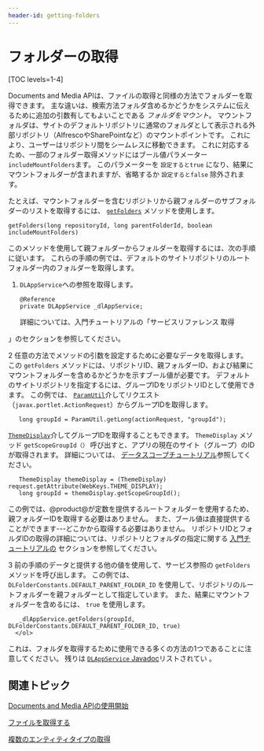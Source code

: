 ```yaml
---
header-id: getting-folders
---
```


# フォルダーの取得

[TOC levels=1-4]

Documents and Media APIは、ファイルの取得と同様の方法でフォルダーを取得できます。 主な違いは、検索方法フォルダ含めるかどうかをシステムに伝えるために追加の引数有してもよいことである *フォルダをマウント*。 マウントフォルダは、サイトのデフォルトリポジトリに通常のフォルダとして表示される外部リポジトリ（AlfrescoやSharePointなど）のマウントポイントです。 これにより、ユーザーはリポジトリ間をシームレスに移動できます。 これに対応するため、一部のフォルダー取得メソッドにはブール値パラメーター `includeMountFolders`ます。 このパラメーターを `設定するとtrue` になり、結果にマウントフォルダーが含まれますが、省略するか `設定するとfalse` 除外されます。

たとえば、マウントフォルダーを含むリポジトリから親フォルダーのサブフォルダーのリストを取得するには、 [`getFolders`](@platform-ref@/7.1-latest/javadocs/portal-kernel/com/liferay/document/library/kernel/service/DLAppService.html#getFolders-long-long-boolean-) メソッドを使用します。

    getFolders(long repositoryId, long parentFolderId, boolean includeMountFolders)

このメソッドを使用して親フォルダーからフォルダーを取得するには、次の手順に従います。 これらの手順の例では、デフォルトのサイトリポジトリのルートフォルダー内のフォルダーを取得します。

1.  `DLAppService`への参照を取得します。
   
        @Reference
        private DLAppService _dlAppService;

    詳細については、入門チュートリアルの「サービスリファレンス</a> 取得

」のセクションを参照してください。</p></li> 
   
   2  任意の方法でメソッドの引数を設定するために必要なデータを取得します。 この `getFolders` メソッドには、リポジトリID、親フォルダーID、および結果にマウントフォルダーを含めるかどうかを示すブール値が必要です。 デフォルトのサイトリポジトリを指定するには、グループIDをリポジトリIDとして使用できます。 この例では、 [`ParamUtil`](@platform-ref@/7.1-latest/javadocs/portal-kernel/com/liferay/portal/kernel/util/ParamUtil.html)介してリクエスト（`javax.portlet.ActionRequest`）からグループIDを取得します。
  
       long groupId = ParamUtil.getLong(actionRequest, "groupId");
      
  
  [`ThemeDisplay`](@platform-ref@/7.1-latest/javadocs/portal-kernel/com/liferay/portal/kernel/theme/ThemeDisplay.html)介してグループIDを取得することもできます。 `ThemeDisplay` メソッド `getScopeGroupId（）` 呼び出すと、アプリの現在のサイト（グループ）のIDが取得されます。 詳細については、 [データスコープチュートリアル](/docs/7-1/tutorials/-/knowledge_base/t/data-scopes)参照してください。
  
       ThemeDisplay themeDisplay = (ThemeDisplay) request.getAttribute(WebKeys.THEME_DISPLAY);
       long groupId = themeDisplay.getScopeGroupId();
      
  
  この例では、@product@が定数を提供するルートフォルダーを使用するため、親フォルダーIDを取得する必要はありません。 また、ブール値は直接提供することができます---どこかから取得する必要はありません。 リポジトリIDとフォルダIDの取得の詳細については、リポジトリとフォルダの指定に関する [入門チュートリアルの](/docs/7-1/tutorials/-/knowledge_base/t/getting-started-with-the-documents-and-media-api) セクションを参照してください。

3  前の手順のデータと提供する他の値を使用して、サービス参照の `getFolders` メソッドを呼び出します。 この例では、 `DLFolderConstants.DEFAULT_PARENT_FOLDER_ID` を使用して、リポジトリのルートフォルダーを親フォルダーとして指定しています。 また、結果にマウントフォルダーを含めるには、 `true` を使用します。
  
       _dlAppService.getFolders(groupId, DLFolderConstants.DEFAULT_PARENT_FOLDER_ID, true)
      </ol> 

これは、フォルダを取得するために使用できる多くの方法の1つであることに注意してください。 残りは [`DLAppService` Javadoc](@platform-ref@/7.1-latest/javadocs/portal-kernel/com/liferay/document/library/kernel/service/DLAppService.html)リストされてい 。</p> 



## 関連トピック

[Documents and Media APIの使用開始](/docs/7-1/tutorials/-/knowledge_base/t/getting-started-with-the-documents-and-media-api)

[ファイルを取得する](/docs/7-1/tutorials/-/knowledge_base/t/getting-files)

[複数のエンティティタイプの取得](/docs/7-1/tutorials/-/knowledge_base/t/getting-multiple-entity-types)
